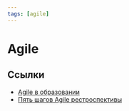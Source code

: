 ```yaml
---
tags: [agile]
---
```

# Agile

## Ссылки

* [Agile в образовании](https://sergeyafonin.ru/category/agileinedu/)
* [Пять шагов Agile рестроспективы](Пять%20шагов%20Agile%20рестроспективы.md)
